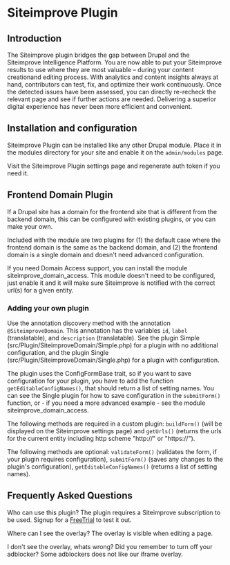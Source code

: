 # Siteimprove Plugin


## Introduction

The Siteimprove plugin bridges the gap between Drupal and the Siteimprove
Intelligence Platform. You are now able to put your Siteimprove results to use
where they are most valuable – during your content creationand editing
process. With analytics and content insights always at hand, contributors
can test, fix, and optimize their work continuously. Once the detected issues
have been assessed, you can directly re-recheck the relevant page and see if
further actions are needed. Delivering a superior digital experience has never
been more efficient and convenient.


## Installation and configuration

Siteimprove Plugin can be installed like any other Drupal module.
Place it in the modules directory for your site and enable it
on the `admin/modules` page.

Visit the Siteimprove Plugin settings page and regenerate auth token
if you need it.


## Frontend Domain Plugin ##

If a Drupal site has a domain for the frontend site that is different from the
backend domain, this can be configured with existing plugins, or you can make
your own.

Included with the module are two plugins for (1) the default case where the
frontend domain is the same as the backend domain, and (2) the frontend domain
is a single domain and doesn't need advanced configuration.

If you need Domain Access support, you can install the module
siteimprove_domain_access. This module doesn't need to be configured, just
enable it and it will make sure Siteimprove is notified with the correct
url(s) for a given entity.

### Adding your own plugin ###

Use the annotation discovery method with the annotation `@SiteimproveDomain`.
This annotation has the variables `id`, `label` (translatable), and
`description` (translatable). See the plugin Simple
(src/Plugin/SiteimproveDomain/Simple.php) for a plugin with no additional
configuration, and the plugin Single (src/Plugin/SiteimproveDomain/Single.php)
for a plugin with configuration.

The plugin uses the ConfigFormBase trait, so if you want to save configuration
for your plugin, you have to add the function `getEditableConfigNames()`, that
should return a list of setting names. You can see the Single plugin for how to
save configuration in the `submitForm()` function, or - if you need a more
advanced example - see the module siteimprove_domain_access.

The following methods are required in a custom plugin: `buildForm()` (will be
displayed on the Siteimprove settings page) and `getUrls()` (returns the urls
for the current entity including http scheme "http://" or "https://").

The following methods are optional: `validateForm()` (validates the form, if
your plugin requires configuration), `submitForm()` (saves any changes to the
plugin's configuration), `getEditableConfigNames()` (returns a list of setting
names).

## Frequently Asked Questions

Who can use this plugin?
The plugin requires a Siteimprove subscription to be used.
Signup for a [FreeTrial](https://siteimprove.com/account/create "Free trial")
to test it out.

Where can I see the overlay?
The overlay is visible when editing a page.

I don't see the overlay, whats wrong?
Did you remember to turn off your adblocker? Some adblockers does not like
our iframe overlay.
